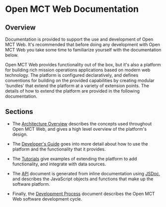 # Open MCT Web Documentation

## Overview

 Documentation is provided to support the use and development of
 Open MCT Web. It's recommended that before doing
 any development with Open MCT Web you take some time to familiarize yourself 
 with the documentation below.

 Open MCT Web provides functionality out of the box, but it's also a platform for
 building rich mission operations applications based on modern web technology. 
 The platform is configured declaratively, and defines conventions for
 building on the provided capabilities by creating modular 'bundles' that 
 extend the platform at a variety of extension points. The details of how to
 extend the platform are provided in the following documentation.

## Sections

 * The [Architecture Overview](architecture/) describes the concepts used 
 throughout Open MCT Web, and gives a high level overview of the platform's design.
 
 * The [Developer's Guide](guide/) goes into more detail about how to use the
 platform and the functionality that it provides.
 
 * The [Tutorials](tutorials/) give examples of extending the platform to add 
 functionality, 
 and integrate with data sources.
 
 * The [API](api/) document is generated from inline documentation 
 using [JSDoc](http://usejsdoc.org/), and describes the JavaScript objects and
 functions that make up the software platform.

 * Finally, the [Development Process](process/) document describes the 
 Open MCT Web software development cycle.
 